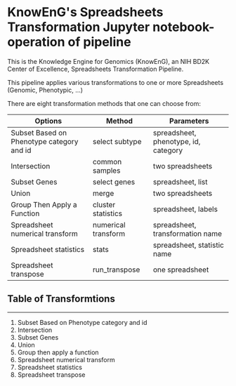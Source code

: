 # KnowEnG's Spreadsheets Transformation Jupyter notebook-operation of pipeline 

This is the Knowledge Engine for Genomics (KnowEnG), an NIH BD2K Center of Excellence, Spreadsheets Transformation Pipeline.

This pipeline applies various transformations to one or more Spreadsheets (Genomic, Phenotypic, ...)

There are eight transformation methods that one can choose from:

| **Options**                                      | **Method**                           | **Parameters**       |
| ------------------------------------------------ | -------------------------------------| -------------------- |
| Subset Based on Phenotype category and id        | select subtype                 | spreadsheet, phenotype, id, category|
| Intersection                                     | common samples                       | two spreadsheets     |
| Subset Genes                                     | select genes                         | spreadsheet, list     |
| Union                                            | merge                                | two spreadsheets     |
| Group Then Apply a Function                      | cluster statistics                   | spreadsheet, labels   |
| Spreadsheet numerical transform                  | numerical transform            | spreadsheet, transformation name|
| Spreadsheet statistics                           | stats                          | spreadsheet, statistic name|
| Spreadsheet transpose                            | run_transpose                        | one spreadsheet |

## Table of Transformtions
---
1. Subset Based on Phenotype category and id
2. Intersection
3. Subset Genes
4. Union
5. Group then apply a function
6. Spreadsheet numerical transform
7. Spreadsheet statistics
8. Spreadsheet transpose
